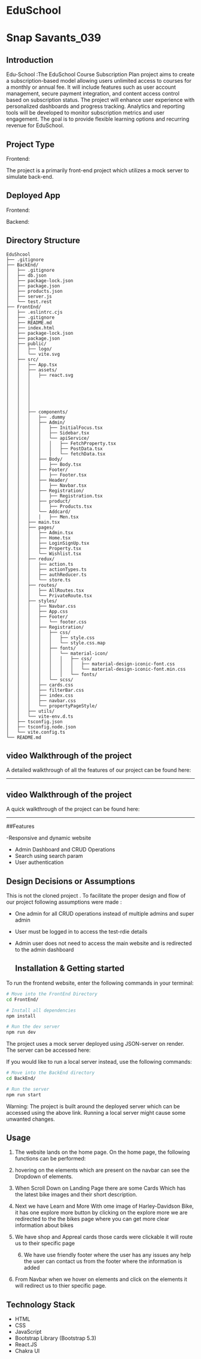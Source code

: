 # EduSchool
# Snap Savants_039	

## Introduction

Edu-School :The EduSchool Course Subscription Plan project aims to create a subscription-based model allowing users unlimited access to courses for a monthly or annual fee. It will include features such as user account management, secure payment integration, and content access control based on subscription status. The project will enhance user experience with personalized dashboards and progress tracking. Analytics and reporting tools will be developed to monitor subscription metrics and user engagement. The goal is to provide flexible learning options and recurring revenue for EduSchool.

## Project Type

Frontend:

The project is a primarily front-end project which utilizes a mock server to simulate back-end.

## Deployed App

Frontend:

Backend:

## Directory Structure

```
EduShcool
├── .gitignore
├── BackEnd/
│   ├── .gitignore
│   ├── db.json
│   ├── package-lock.json
│   ├── package.json
│   ├── products.json
│   ├── server.js
│   └── test.rest
├── FrontEnd/
│   ├── .eslintrc.cjs
│   ├── .gitignore
│   ├── README.md
│   ├── index.html
│   ├── package-lock.json
│   ├── package.json
│   ├── public/
│   │   ├── logo/ 
│   │   └── vite.svg
│   ├── src/
│   │   ├── App.tsx
│   │   ├── assets/
│   │   │   ├── react.svg
│   │   │   
│   │   │   
│   │   │   
│   │   │   
│   │   │   
│   │   │   
│   │   ├── components/
│   │   │   ├── .dummy
│   │   │   ├── Admin/
│   │   │   │   ├── InitialFocus.tsx
│   │   │   │   ├── Sidebar.tsx
│   │   │   │   └── apiService/
│   │   │   │   │   ├── FetchProperty.tsx
│   │   │   │   │   ├── PostData.tsx
│   │   │   │   │   └── fetchData.tsx
│   │   │   ├── Body/
│   │   │   │   ├── Body.tsx
│   │   │   ├── Footer/
│   │   │   │   ├── Footer.tsx
│   │   │   ├── Header/
│   │   │   │   ├── Navbar.tsx
│   │   │   ├── Registration/
│   │   │   │   ├── Registration.tsx
│   │   │   ├── product/
│   │   │   │   ├── Products.tsx
│   │   │   └── Addcard/
│   │   │   │   ├── Men.tsx
│   │   ├── main.tsx
│   │   ├── pages/
│   │   │   ├── Admin.tsx
│   │   │   ├── Home.tsx
│   │   │   ├── LoginSignUp.tsx
│   │   │   ├── Property.tsx
│   │   │   └── Wishlist.tsx
│   │   ├── redux/
│   │   │   ├── action.ts
│   │   │   ├── actionTypes.ts
│   │   │   ├── authReducer.ts
│   │   │   └── store.ts
│   │   ├── routes/
│   │   │   ├── AllRoutes.tsx
│   │   │   └── PrivateRoute.tsx
│   │   ├── styles/
│   │   │   ├── Navbar.css
│   │   │   ├── App.css
│   │   │   ├── Footer/
│   │   │   │   └── footer.css
│   │   │   ├── Registration/
│   │   │   │   ├── css/
│   │   │   │   │   ├── style.css
│   │   │   │   │   └── style.css.map
│   │   │   │   ├── fonts/
│   │   │   │   │   └── material-icon/
│   │   │   │   │   │   ├── css/
│   │   │   │   │   │   │   ├── material-design-iconic-font.css
│   │   │   │   │   │   │   └── material-design-iconic-font.min.css
│   │   │   │   │   │   └── fonts/
│   │   │   │   └── scss/
│   │   │   ├── cards.css
│   │   │   ├── filterBar.css
│   │   │   ├── index.css
│   │   │   ├── navbar.css
│   │   │   └── propertyPageStyle/
│   │   ├── utils/
│   │   └── vite-env.d.ts
│   ├── tsconfig.json
│   ├── tsconfig.node.json
│   └── vite.config.ts
└── README.md

```

## video Walkthrough of the project


A detailed walkthrough of all the features of our project can be found here:

-----

## video Walkthrough of the project


A quick walkthrough of the project can be found here: 

-----

##Features

-Responsive and dynamic website
- Admin Dashboard and CRUD Operations
- Search using search param
- User authentication

## Design Decisions or Assumptions

This is not the cloned project . To facilitate the proper design and flow of our project following assumptions were made :

- One admin for all CRUD operations instead of multiple admins and super admin
- User must be logged in to access the test-rdie details
- Admin user does not need to access the main website and is redirected to the admin dashboard

  ## Installation & Getting started

To run the frontend website, enter the following commands in your terminal:

```bash
# Move into the FrontEnd Directory
cd FrontEnd/

# Install all dependencies
npm install

# Run the dev server
npm run dev
```

The project uses a mock server deployed using JSON-server on render. The server can be accessed here: 

If you would like to run a local server instead, use the following commands:

```bash
# Move into the BackEnd directory
cd BackEnd/

# Run the server
npm run start
```

Warning: The project is built around the deployed server which can be accessed using the above link. Running a local server might cause some unwanted changes.

## Usage

1. The website lands on the home page. On the home page, the following functions can be performed:


2.  hovering on the elements which are present on the navbar can see the Dropdown of elements.
 

3. When Scroll Down on Landing Page there are some Cards Which has the latest bike images and their short description.


4. Next we have Learn and More With ome image of Harley-Davidson Bike, it has one explore more button by clicking on the explore more we are redirected to the the bikes page where you can get more clear information about bikes


5. We have shop and Appreal cards those cards were clickable it will route us to their specific page
    

   6. We have use friendly footer where the user has any issues any help the user can contact us from the footer where the information is added
     
7. From Navbar when we hover on elements and click on the elements it will redirect us to thier specific page.
  


 ## Technology Stack

- HTML
- CSS
- JavaScript
- Bootstrap Library (Bootstrap 5.3)
- React.JS
- Chakra UI




